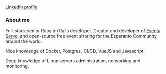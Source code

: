 [LinkedIn profile](https://www.linkedin.com/in/shayani/)

### About me

Full-stack senior Ruby on Rails developer. Creator and developer of [Eventa Servo](https://eventaservo.org), and open-source free event sharing for the Esperanto Community around the world.

Nice knowledge of Docker, Postgres, CI/CD, VueJS and Javascript.

Deep knowledge of Linux servers administration, networking and monitoring.
